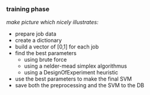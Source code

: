 ### training phase

*make picture which nicely illustrates:*

- prepare job data
- create a dictionary
- build a vector of [0,1] for each job
- find the best parameters
  - using brute force
  - using a nelder-mead simplex algorithmus
  - using a DesignOfExperiment heuristic
- use the best parameters to make the final SVM
- save both the preprocessing and the SVM to the DB
